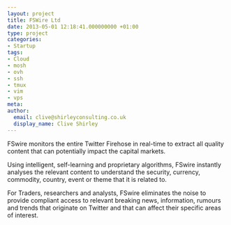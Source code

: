 ```yaml
---
layout: project
title: FSWire Ltd
date: 2013-05-01 12:18:41.000000000 +01:00
type: project
categories:
- Startup
tags:
- Cloud
- mosh
- ovh
- ssh
- tmux
- vim
- vps
meta:
author:
  email: clive@shirleyconsulting.co.uk
  display_name: Clive Shirley
---
```

FSwire monitors the entire Twitter Firehose in real-time to extract all quality content that can potentially impact the capital markets.

Using intelligent, self-learning and proprietary algorithms, FSwire instantly analyses the relevant content to understand the security, currency, commodity, country, event or theme that it is related to.

For Traders, researchers and analysts, FSwire eliminates the noise to provide compliant access to relevant breaking news, information, rumours and trends that originate on Twitter and that can affect their specific areas of interest.
